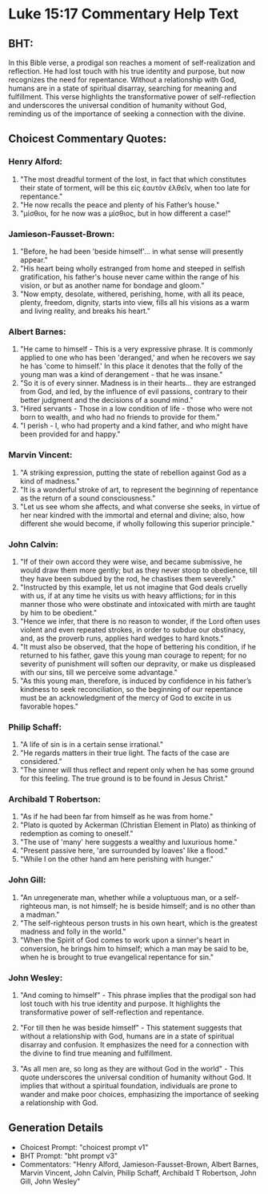 # Luke 15:17 Commentary Help Text

## BHT:
In this Bible verse, a prodigal son reaches a moment of self-realization and reflection. He had lost touch with his true identity and purpose, but now recognizes the need for repentance. Without a relationship with God, humans are in a state of spiritual disarray, searching for meaning and fulfillment. This verse highlights the transformative power of self-reflection and underscores the universal condition of humanity without God, reminding us of the importance of seeking a connection with the divine.

## Choicest Commentary Quotes:
### Henry Alford:
1. "The most dreadful torment of the lost, in fact that which constitutes their state of torment, will be this εἰς ἑαυτὸν ἐλθεῖν, when too late for repentance."
2. "He now recalls the peace and plenty of his Father’s house."
3. "μίσθιοι, for he now was a μίσθιος, but in how different a case!"

### Jamieson-Fausset-Brown:
1. "Before, he had been 'beside himself'... in what sense will presently appear."
2. "His heart being wholly estranged from home and steeped in selfish gratification, his father's house never came within the range of his vision, or but as another name for bondage and gloom."
3. "Now empty, desolate, withered, perishing, home, with all its peace, plenty, freedom, dignity, starts into view, fills all his visions as a warm and living reality, and breaks his heart."

### Albert Barnes:
1. "He came to himself - This is a very expressive phrase. It is commonly applied to one who has been 'deranged,' and when he recovers we say he has 'come to himself.' In this place it denotes that the folly of the young man was a kind of derangement - that he was insane."
2. "So it is of every sinner. Madness is in their hearts... they are estranged from God, and led, by the influence of evil passions, contrary to their better judgment and the decisions of a sound mind."
3. "Hired servants - Those in a low condition of life - those who were not born to wealth, and who had no friends to provide for them."
4. "I perish - I, who had property and a kind father, and who might have been provided for and happy."

### Marvin Vincent:
1. "A striking expression, putting the state of rebellion against God as a kind of madness."
2. "It is a wonderful stroke of art, to represent the beginning of repentance as the return of a sound consciousness."
3. "Let us see whom she affects, and what converse she seeks, in virtue of her near kindred with the immortal and eternal and divine; also, how different she would become, if wholly following this superior principle."

### John Calvin:
1. "If of their own accord they were wise, and became submissive, he would draw them more gently; but as they never stoop to obedience, till they have been subdued by the rod, he chastises them severely." 
2. "Instructed by this example, let us not imagine that God deals cruelly with us, if at any time he visits us with heavy afflictions; for in this manner those who were obstinate and intoxicated with mirth are taught by him to be obedient."
3. "Hence we infer, that there is no reason to wonder, if the Lord often uses violent and even repeated strokes, in order to subdue our obstinacy, and, as the proverb runs, applies hard wedges to hard knots."
4. "It must also be observed, that the hope of bettering his condition, if he returned to his father, gave this young man courage to repent; for no severity of punishment will soften our depravity, or make us displeased with our sins, till we perceive some advantage."
5. "As this young man, therefore, is induced by confidence in his father’s kindness to seek reconciliation, so the beginning of our repentance must be an acknowledgment of the mercy of God to excite in us favorable hopes."

### Philip Schaff:
1. "A life of sin is in a certain sense irrational."
2. "He regards matters in their true light. The facts of the case are considered."
3. "The sinner will thus reflect and repent only when he has some ground for this feeling. The true ground is to be found in Jesus Christ."

### Archibald T Robertson:
1. "As if he had been far from himself as he was from home."
2. "Plato is quoted by Ackerman (Christian Element in Plato) as thinking of redemption as coming to oneself."
3. "The use of 'many' here suggests a wealthy and luxurious home."
4. "Present passive here, 'are surrounded by loaves' like a flood."
5. "While I on the other hand am here perishing with hunger."

### John Gill:
1. "An unregenerate man, whether while a voluptuous man, or a self-righteous man, is not himself; he is beside himself; and is no other than a madman."
2. "The self-righteous person trusts in his own heart, which is the greatest madness and folly in the world."
3. "When the Spirit of God comes to work upon a sinner's heart in conversion, he brings him to himself; which a man may be said to be, when he is brought to true evangelical repentance for sin."

### John Wesley:
1. "And coming to himself" - This phrase implies that the prodigal son had lost touch with his true identity and purpose. It highlights the transformative power of self-reflection and repentance.

2. "For till then he was beside himself" - This statement suggests that without a relationship with God, humans are in a state of spiritual disarray and confusion. It emphasizes the need for a connection with the divine to find true meaning and fulfillment.

3. "As all men are, so long as they are without God in the world" - This quote underscores the universal condition of humanity without God. It implies that without a spiritual foundation, individuals are prone to wander and make poor choices, emphasizing the importance of seeking a relationship with God.


## Generation Details
- Choicest Prompt: "choicest prompt v1"
- BHT Prompt: "bht prompt v3"
- Commentators: "Henry Alford, Jamieson-Fausset-Brown, Albert Barnes, Marvin Vincent, John Calvin, Philip Schaff, Archibald T Robertson, John Gill, John Wesley"
